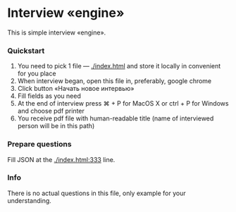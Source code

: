 # Interview «engine»
This is simple interview «engine».

### Quickstart
1. You need to pick 1 file — [./index.html](index.html) and store it locally in convenient for you place
1. When interview began, open this file in, preferably, google chrome
1. Click button «Начать новое интервью»
1. Fill fields as you need
1. At the end of interview press ⌘ + P for MacOS X or ctrl + P for Windows and choose pdf printer
1. You receive pdf file with human-readable title (name of interviewed person will be in this path)


### Prepare questions
Fill JSON at the [./index.html:333](index.html#333) line.

### Info
There is no actual questions in this file, only example for your understanding.
